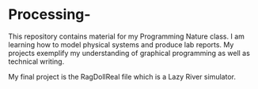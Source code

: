 # Processing-
This repository contains material for my Programming Nature class. I am learning how to 
model physical systems and produce lab reports. My projects exemplify my 
understanding of graphical programming as well as technical writing. 

My final project is the RagDollReal file which is a Lazy River simulator. 
